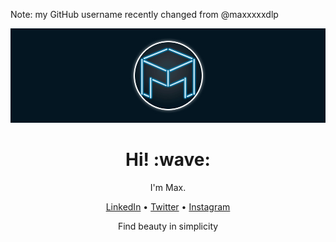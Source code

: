 Note: my GitHub username recently changed from @maxxxxxdlp

![Hi there!](https://raw.githubusercontent.com/maxpatiiuk/maxpatiiuk/main/img/github_profile_banner.jpg)

<h1 align="center"> Hi! :wave:</h1>

<p align="center">I'm Max.</p>

<p align="center">
	<a href="https://linkedin.patii.uk">LinkedIn</a> &#8226;
	<a href="https://twitter.patii.uk">Twitter</a> &#8226;
	<a href="https://instagram.patii.uk">Instagram</a>
</p>

<p align="center">
	Find beauty in simplicity
</p>